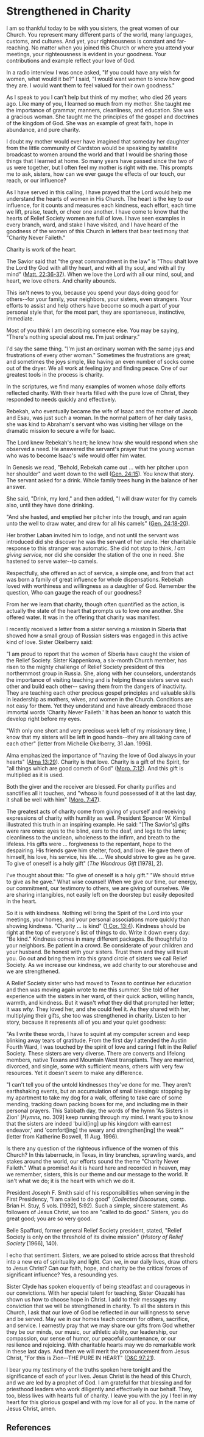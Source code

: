 # Strengthened in Charity

I am so thankful today to be with you sisters, the great women of our Church.
You represent many different parts of the world, many languages, customs, and
cultures. And yet, your righteousness is constant and far-reaching. No matter
when you joined this Church or where you attend your meetings, your
righteousness is evident in your goodness. Your contributions and example
reflect your love of God.

In a radio interview I was once asked, "If you could have any wish for women,
what would it be?" I said, "I would want women to know how good they are. I
would want them to feel valued for their own goodness."

As I speak to you I can't help but think of my mother, who died 26 years ago.
Like many of you, I learned so much from my mother. She taught me the
importance of grammar, manners, cleanliness, and education. She was a gracious
woman. She taught me the principles of the gospel and doctrines of the kingdom
of God. She was an example of great faith, hope in abundance, and pure
charity.

I doubt my mother would ever have imagined that someday her daughter from the
little community of Cardston would be speaking by satellite broadcast to women
around the world and that I would be sharing those things that I learned at
home. So many years have passed since the two of us were together, but I often
feel my mother is right with me. This prompts me to ask, sisters, how can we
ever gauge the effects of our touch, our reach, or our influence?

As I have served in this calling, I have prayed that the Lord would help me
understand the hearts of women in His Church. The heart is the key to our
influence, for it counts and measures each kindness, each effort, each time we
lift, praise, teach, or cheer one another. I have come to know that the hearts
of Relief Society women are full of love. I have seen examples in every
branch, ward, and stake I have visited, and I have heard of the goodness of
the women of this Church in letters that bear testimony that "Charity Never
Faileth."

Charity is work of the heart.

The Savior said that "the great commandment in the law" is "Thou shalt love
the Lord thy God with all thy heart, and with all thy soul, and with all thy
mind" ([Matt. 22:36-37](/scriptures/nt/matt/22.36-37?lang=eng#35)). When we
love the Lord with all our mind, soul, and heart, we love others. And charity
abounds.

This isn't news to you, because you spend your days doing good for others--for
your family, your neighbors, your sisters, even strangers. Your efforts to
assist and help others have become so much a part of your personal style that,
for the most part, they are spontaneous, instinctive, immediate.

Most of you think I am describing someone else. You may be saying, "There's
nothing special about me. I'm just ordinary."

I'd say the same thing. "I'm just an ordinary woman with the same joys and
frustrations of every other woman." Sometimes the frustrations are great; and
sometimes the joys simple, like having an even number of socks come out of the
dryer. We all work at feeling joy and finding peace. One of our greatest tools
in the process is charity.

In the scriptures, we find many examples of women whose daily efforts
reflected charity. With their hearts filled with the pure love of Christ, they
responded to needs quickly and effectively.

Rebekah, who eventually became the wife of Isaac and the mother of Jacob and
Esau, was just such a woman. In the normal pattern of her daily tasks, she was
kind to Abraham's servant who was visiting her village on the dramatic mission
to secure a wife for Isaac.

The Lord knew Rebekah's heart; he knew how she would respond when she observed
a need. He answered the servant's prayer that the young woman who was to
become Isaac's wife would offer him water.

In Genesis we read, "Behold, Rebekah came out ... with her pitcher upon her
shoulder" and went down to the well ([Gen.
24:15](/scriptures/ot/gen/24.15?lang=eng#14)). You know that story. The
servant asked for a drink. Whole family trees hung in the balance of her
answer.

She said, "Drink, my lord," and then added, "I will draw water for thy camels
also, until they have done drinking.

"And she hasted, and emptied her pitcher into the trough, and ran again unto
the well to draw water, and drew for all his camels" ([Gen.
24:18-20](/scriptures/ot/gen/24.18-20?lang=eng#17)).

Her brother Laban invited him to lodge, and not until the servant was
introduced did she discover he was the servant of her uncle. Her charitable
response to this stranger was automatic. She did not stop to think, _I am
giving service,_ nor did she consider the station of the one in need. She
hastened to serve water--to camels.

Respectfully, she offered an act of service, a simple one, and from that act
was born a family of great influence for whole dispensations. Rebekah loved
with worthiness and willingness as a daughter of God. Remember the question,
Who can gauge the reach of our goodness?

From her we learn that charity, though often quantified as the action, is
actually the state of the heart that prompts us to love one another. She
offered water. It was in the offering that charity was manifest.

I recently received a letter from a sister serving a mission in Siberia that
showed how a small group of Russian sisters was engaged in this active kind of
love. Sister Okelberry said:

"I am proud to report that the women of Siberia have caught the vision of the
Relief Society. Sister Kappenkova, a six-month Church member, has risen to the
mighty challenge of Relief Society president of this northernmost group in
Russia. She, along with her counselors, understands the importance of visiting
teaching and is helping these sisters serve each other and build each other--
saving them from the dangers of inactivity. They are teaching each other
precious gospel principles and valuable skills in leadership as mothers,
wives, and women in the Church. Conditions are not easy for them. Yet they
understand and have already embraced those immortal words 'Charity Never
Faileth.' It has been an honor to watch this develop right before my eyes.

"With only one short and very precious week left of my missionary time, I know
that my sisters will be left in good hands--they are all taking care of each
other" (letter from Michelle Okelberry, 31 Jan. 1996).

Alma emphasized the importance of "having the love of God always in your
hearts" ([Alma 13:29](/scriptures/bofm/alma/13.29?lang=eng#28)). Charity is
that love. Charity is a gift of the Spirit, for "all things which are good
cometh of God" ([Moro. 7:12](/scriptures/bofm/moro/7.12?lang=eng#11)). And
this gift is multiplied as it is used.

Both the giver and the receiver are blessed. For charity purifies and
sanctifies all it touches, and "whoso is found possessed of it at the last
day, it shall be well with him" ([Moro.
7:47](/scriptures/bofm/moro/7.47?lang=eng#46)).

The greatest acts of charity come from giving of yourself and receiving
expressions of charity with humility as well. President Spencer W. Kimball
illustrated this truth in an inspiring example. He said: "[The Savior's] gifts
were rare ones: eyes to the blind, ears to the deaf, and legs to the lame;
cleanliness to the unclean, wholeness to the infirm, and breath to the
lifeless. His gifts were ... forgiveness to the repentant, hope to the
despairing. His friends gave him shelter, food, and love. He gave them of
himself, his love, his service, his life. ... We should strive to give as he
gave. To give of oneself is a holy gift" (_The Wondrous Gift_ [1978], 2).

I've thought about this: "To give of oneself is a holy gift." "We should
strive to give as he gave." What wise counsel! When we give our time, our
energy, our commitment, our testimony to others, we are giving of ourselves.
We are sharing intangibles, not easily left on the doorstep but easily
deposited in the heart.

So it is with kindness. Nothing will bring the Spirit of the Lord into your
meetings, your homes, and your personal associations more quickly than showing
kindness. "Charity ... is kind" ([1 Cor.
13:4](/scriptures/nt/1-cor/13.4?lang=eng#3)). Kindness should be right at the
top of everyone's list of things to do. Write it down every day: "Be kind."
Kindness comes in many different packages. Be thoughtful to your neighbors. Be
patient in a crowd. Be considerate of your children and your husband. Be
honest with your sisters. Trust them and they will trust you. Go out and bring
them into this grand circle of sisters we call Relief Society. As we increase
our kindness, we add charity to our storehouse and we are strengthened.

A Relief Society sister who had moved to Texas to continue her education and
then was moving again wrote to me this summer. She told of her experience with
the sisters in her ward, of their quick action, willing hands, warmth, and
kindness. But it wasn't _what_ they did that prompted her letter; it was
_why._ They loved her, and she could feel it. As they shared with her,
multiplying their gifts, she too was strengthened in charity. Listen to her
story, because it represents all of you and your quiet goodness:

"As I write these words, I have to squint at my computer screen and keep
blinking away tears of gratitude. From the first day I attended the Austin
Fourth Ward, I was touched by the spirit of love and caring I felt in the
Relief Society. These sisters are very diverse. There are converts and
lifelong members, native Texans and Mountain West transplants. They are
married, divorced, and single, some with sufficient means, others with very
few resources. Yet it doesn't seem to make any difference.

"I can't tell you of the untold kindnesses they've done for me. They aren't
earthshaking events, but an accumulation of small blessings: stopping by my
apartment to take my dog for a walk, offering to take care of some mending,
tracking down packing boxes for me, and including me in their personal
prayers. This Sabbath day, the words of the hymn 'As Sisters in Zion'
[_Hymns,_ no. 309] keep running through my mind. I want you to know that the
sisters are indeed 'build[ing] up his kingdom with earnest endeavor,' and
'comfort[ing] the weary and strengthen[ing] the weak'" (letter from Katherine
Boswell, 11 Aug. 1996).

Is there any question of the righteous influence of the women of this Church?
In this tabernacle, in Texas, in tiny branches, sprawling wards, and stakes
around the world, our efforts sound the theme "Charity Never Faileth." What a
promise! As it is heard here and recorded in heaven, may we remember, sisters,
this is our theme and our message to the world. It isn't what we do; it is the
heart with which we do it.

President Joseph F. Smith said of his responsibilities when serving in the
First Presidency, "I am called to do good" (_Collected Discourses,_ comp.
Brian H. Stuy, 5 vols. [1992], 5:92). Such a simple, sincere statement. As
followers of Jesus Christ, we too are "called to do good." Sisters, you do
great good; you are so very good.

Belle Spafford, former general Relief Society president, stated, "Relief
Society is only on the threshold of its divine mission" (_History of Relief
Society_ [1966], 140).

I echo that sentiment. Sisters, we are poised to stride across that threshold
into a new era of spirituality and light. Can we, in our daily lives, draw
others to Jesus Christ? Can our faith, hope, and charity be the critical
forces of significant influence? Yes, a resounding yes.

Sister Clyde has spoken eloquently of being steadfast and courageous in our
convictions. With her special talent for teaching, Sister Okazaki has shown us
how to choose hope in Christ. I add to their messages my conviction that we
will be strengthened in charity. To all the sisters in this Church, I ask that
our love of God be reflected in our willingness to serve and be served. May we
in our homes teach concern for others, sacrifice, and service. I earnestly
pray that we may share our gifts from God whether they be our minds, our
music, our athletic ability, our leadership, our compassion, our sense of
humor, our peaceful countenance, or our resilience and rejoicing. With
charitable hearts may we do remarkable work in these last days. And then we
will merit the pronouncement from Jesus Christ, "For this is Zion--THE PURE IN
HEART" ([D&amp;C 97:21](/scriptures/dc-testament/dc/97.21?lang=eng#20)).

I bear you my testimony of the truths spoken here tonight and the significance
of each of your lives. Jesus Christ is the head of this Church, and we are led
by a prophet of God. I am grateful for that blessing and for priesthood
leaders who work diligently and effectively in our behalf. They, too, bless
lives with hearts full of charity. I leave you with the joy I feel in my heart
for this glorious gospel and with my love for all of you. In the name of Jesus
Christ, amen.

## References

